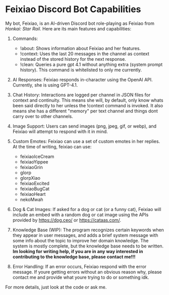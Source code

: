 
# Feixiao Discord Bot Capabilities

My bot, Feixiao, is an AI-driven Discord bot role-playing as Feixiao from *Honkai: Star Rail*. Here are its main features and capabilities:

1. Commands:
   - !about: Shows information about Feixiao and her features.
   - !context: Uses the last 20 messages in the channel as context instead of the stored history for the next response.
   - !clean: Queries a pure gpt 4.1 without anything extra (system prompt history). This command is whitelisted to only me currently.

2. AI Responses: Feixiao responds in-character using the OpenAI API. Currently, she is using GPT-4.1.

3. Chat History: Interactions are logged per channel in JSON files for context and continuity. This means she will, by default, only know whats been said directly to her unless the !context command is invoked. It also means she has a different "memory" per text channel and things dont carry over to other channels.

4. Image Support: Users can send images (png, jpeg, gif, or webp), and Feixiao will attempt to respond with it in mind.

5. Custom Emotes: Feixiao can use a set of custom emotes in her replies. At the time of writing, feixiao can use:
   - feixiaoIceCream
   - feixiaoYippee
   - feixiaoGrin
   - glorp
   - glorpXiao
   - feixiaoExcited
   - feixiaoBugCat
   - feixiaoHeart
   - nekoMwah

6. Dog & Cat Images: If asked for a dog or cat (or a funny cat), Feixiao will include an embed with a random dog or cat image using the APIs provided by https://dog.ceo/ or https://cataas.com/.

7. Knowledge Base (WIP): The program recognizes certain keywords when they appear in user messages, and adds a brief system message with some info about the topic to improve her domain knowledge. The system is mostly complete, but the knowledge base needs to be written. **Im looking for writing help, if you are in any way interested in contributing to the knowledge base, please contact me!!!**

8. Error Handling: If an error occurs, Feixiao respond with the error message. If youre getting errors without an obvious reason why, please contact me and provide what youre trying to do or something idk.

For more details, just look at the code or ask me. 
